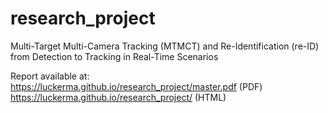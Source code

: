 # research_project

Multi-Target Multi-Camera Tracking (MTMCT) and Re-Identification (re-ID)\
from Detection to Tracking in Real-Time Scenarios

Report available at:\
https://luckerma.github.io/research_project/master.pdf (PDF)
https://luckerma.github.io/research_project/ (HTML)
